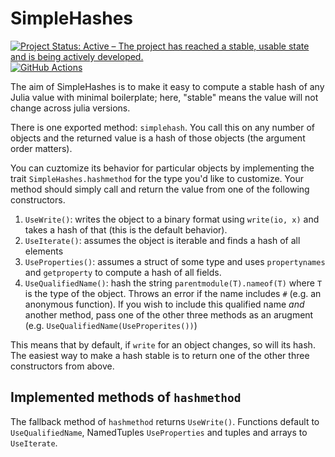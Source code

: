 # SimpleHashes

[![Project Status: Active – The project has reached a stable, usable state and is being actively developed.](https://www.repostatus.org/badges/latest/active.svg)](https://www.repostatus.org/#active)
 [![GitHub Actions](https://github.com/beacon-biosignals/SimpleHashes.jl/workflows/CI/badge.svg)](https://github.com/beacon-biosignals/SimpleHashes.jl/actions/workflows/ci.yml)


The aim of SimpleHashes is to make it easy to compute a stable hash of any Julia
value with minimal boilerplate; here, "stable" means the value will not change
across julia versions.

There is one exported method: `simplehash`. You call this on any number of
objects and the returned value is a hash of those objects (the argument order
matters).

You can cuztomize its behavior for particular objects by implementing the trait `SimpleHashes.hashmethod` for the
type you'd like to customize. Your method should simply call and return the value from one of the following constructors.

1. `UseWrite()`: writes the object to a binary format using `write(io, x)` and
   takes a hash of that (this is the default behavior).
2. `UseIterate()`: assumes the object is iterable and finds a hash of all
   elements
3. `UseProperties()`: assumes a struct of some type and uses `propertynames` and
   `getproperty` to compute a hash of all fields.
4. `UseQualifiedName()`: hash the string `parentmodule(T).nameof(T)` where `T`
   is the type of the object. Throws an error if the name includes `#` (e.g. an
   anonymous function). If you wish to include this qualified name *and* another
   method, pass one of the other three methods as an arugment (e.g.
   `UseQualifiedName(UseProperites())`)

This means that by default, if `write` for an object changes, so will its hash.
The easiest way to make a hash stable is to return one of the other three
constructors from above.

## Implemented methods of `hashmethod`

The fallback method of `hashmethod` returns `UseWrite()`. Functions default to `UseQualifiedName`, NamedTuples `UseProperties` and tuples
and arrays to `UseIterate`.
